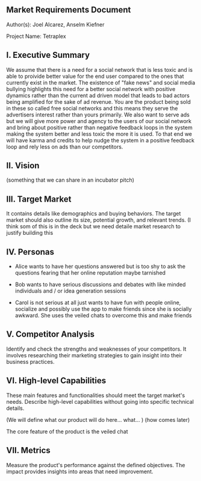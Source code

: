 ## Market Requirements Document 

Author(s): Joel Alcarez, Anselm Kiefner

Project Name: Tetraplex

## I. Executive Summary

We assume that there is a need for a social network that is less toxic and is able to proivide better value for the end user compared to the ones that currently exist in the market. The existence of "fake news" and social media bullying highlights this need for a better social network with positive dynamics rather than the current ad driven model that leads to bad actors being amplified for the sake of ad revenue. You are the product being sold in these so called free social networks and this means they serve the advertisers interest rather than yours primarily.  We also want to serve ads but we will give more power and agency to the users of our social network and bring about positive rather than negative feedback loops in the system making the system better and less toxic the more it is used. To that end we will have karma and credits to help nudge the system in a positive feedback loop and rely less on ads than our competitors. 

## II. Vision

(something that we can share in an incubator pitch)


## III. Target Market
It contains details like demographics and buying behaviors. The target market should also outline its size, potential growth, and relevant trends. (I think som of this is in the deck but we need detaile market research to justify building this

## IV. Personas

* Alice wants to have her questions answered but is too shy to ask the questions fearing that her online reputation maybe tarnished

* Bob wants to have serious discussions and debates with like minded individuals and / or idea generation sessions 

* Carol is not serious at all just wants to have fun with people online, socialize and possibly use the app to make friends since she is socially awkward. She uses the veiled chats to overcome this and make friends

## V. Competitor Analysis
Identify and check the strengths and weaknesses of your competitors. It involves researching their marketing strategies to gain insight into their business practices.


## VI. High-level Capabilities
These main features and functionalities should meet the target market's needs. Describe high-level capabilities without going into specific technical details.

(We will define what our product will do here... what... ) (how comes later)

The core feature of the product is the veiled chat



## VII. Metrics
Measure the product's performance against the defined objectives. The impact provides insights into areas that need improvement.
